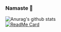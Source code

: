 
### Namaste 🙏

![Anurag's github stats](https://github-readme-stats.vercel.app/api?username=anuraghazra&show_icons=true)
</br>
[![ReadMe Card](https://github-readme-stats.vercel.app/api/pin/?username=pishere&repo=consistancy&theme=buefy)](https://github.com/pishere/consistancy)


